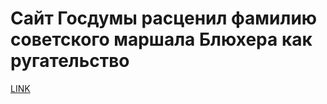 # Сайт Госдумы расценил фамилию советского маршала Блюхера как ругательство



[LINK](https://varlamov.ru/2628664.html)